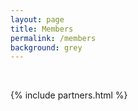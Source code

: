 ```yaml
---
layout: page
title: Members
permalink: /members
background: grey
---
```

<br>

{% include partners.html %}



